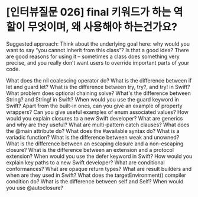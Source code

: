 # [인터뷰질문 026] final 키워드가 하는 역할이 무엇이며, 왜 사용해야 하는건가요?

Suggested approach: Think about the underlying goal here: why would you want to say “you cannot inherit from this class”? Is that a good idea? There are good reasons for using it – sometimes a class does something very precise, and you really don’t want users to override important parts of your code.


 What does the nil coalescing operator do?
 What is the difference between if let and guard let?
 What is the difference between try, try?, and try! in Swift?
 What problem does optional chaining solve?
 What's the difference between String? and String! in Swift?
 When would you use the guard keyword in Swift?
 Apart from the built-in ones, can you give an example of property wrappers?
 Can you give useful examples of enum associated values?
 How would you explain closures to a new Swift developer?
 What are generics and why are they useful?
 What are multi-pattern catch clauses?
 What does the @main attribute do?
 What does the #available syntax do?
 What is a variadic function?
 What is the difference between weak and unowned?
 What is the difference between an escaping closure and a non-escaping closure?
 What is the difference between an extension and a protocol extension?
 When would you use the defer keyword in Swift?
 How would you explain key paths to a new Swift developer?
 What are conditional conformances?
 What are opaque return types?
 What are result builders and when are they used in Swift?
 What does the targetEnvironment() compiler condition do?
 What is the difference between self and Self?
 When would you use @autoclosure?
